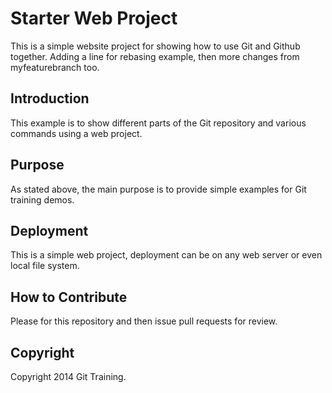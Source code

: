 # Starter Web Project

This is a simple website project for showing how to use Git and Github together. Adding a line for rebasing example, then more changes from myfeaturebranch too.

## Introduction

This example is to show different parts of the Git repository and various commands using a web project.

## Purpose

As stated above, the main purpose is to provide simple examples for Git training demos.

## Deployment

This is a simple web project, deployment can be on any web server or even local file system.

## How to Contribute

Please for this repository and then issue pull requests for review.

## Copyright

Copyright 2014 Git Training.